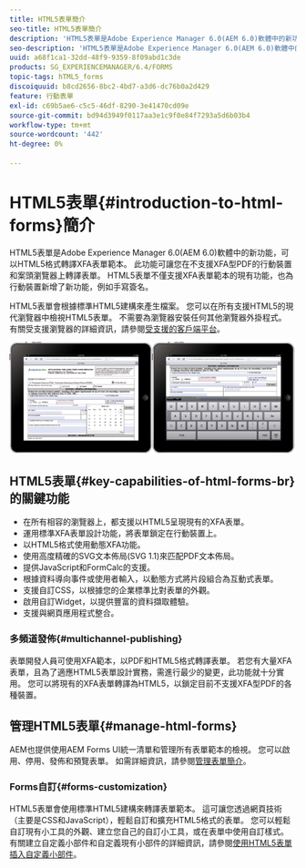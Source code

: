 ```yaml
---
title: HTML5表單簡介
seo-title: HTML5表單簡介
description: 'HTML5表單是Adobe Experience Manager 6.0(AEM 6.0)軟體中的新功能，可以HTML5格式轉譯XFA表單範本。 '
seo-description: 'HTML5表單是Adobe Experience Manager 6.0(AEM 6.0)軟體中的新功能，可以HTML5格式轉譯XFA表單範本。 '
uuid: a68f1ca1-32dd-48f9-9359-8f09abd1c3de
products: SG_EXPERIENCEMANAGER/6.4/FORMS
topic-tags: hTML5_forms
discoiquuid: b8cd2656-8bc2-4bd7-a3d6-dc76b0a2d429
feature: 行動表單
exl-id: c69b5ae6-c5c5-46df-8290-3e41470cd09e
source-git-commit: bd94d3949f0117aa3e1c9f0e84f7293a5d6b03b4
workflow-type: tm+mt
source-wordcount: '442'
ht-degree: 0%

---
```


# HTML5表單{#introduction-to-html-forms}簡介

HTML5表單是Adobe Experience Manager 6.0(AEM 6.0)軟體中的新功能，可以HTML5格式轉譯XFA表單範本。 此功能可讓您在不支援XFA型PDF的行動裝置和案頭瀏覽器上轉譯表單。 HTML5表單不僅支援XFA表單範本的現有功能，也為行動裝置新增了新功能，例如手寫簽名。

HTML5表單會根據標準HTML5建構來產生檔案。 您可以在所有支援HTML5的現代瀏覽器中檢視HTML5表單。 不需要為瀏覽器安裝任何其他瀏覽器外掛程式。 有關受支援瀏覽器的詳細資訊，請參閱[受支援的客戶端平台](https://adobe.com/go/learn_aemforms_supportedplatforms_63)。

![](do-not-localize/mobile_form_on_an_ipad_date_14.png)

## HTML5表單{#key-capabilities-of-html-forms-br}的關鍵功能

* 在所有相容的瀏覽器上，都支援以HTML5呈現現有的XFA表單。
* 運用標準XFA表單設計功能，將表單鎖定在行動裝置上。
* 以HTML5格式使用動態XFA功能。
* 使用高度精確的SVG文本佈局(SVG 1.1)來匹配PDF文本佈局。
* 提供JavaScript和FormCalc的支援。
* 根據資料導向事件或使用者輸入，以動態方式將片段組合為互動式表單。
* 支援自訂CSS，以根據您的企業標準比對表單的外觀。
* 啟用自訂Widget，以提供豐富的資料擷取體驗。
* 支援與網頁應用程式整合。

### 多頻道發佈{#multichannel-publishing}

表單開發人員可使用XFA範本，以PDF和HTML5格式轉譯表單。 若您有大量XFA表單，且為了適應HTML5表單設計實務，需進行最少的變更，此功能就十分實用。 您可以將現有的XFA表單轉譯為HTML5，以鎖定目前不支援XFA型PDF的各種裝置。

## 管理HTML5表單{#manage-html-forms}

AEM也提供使用AEM Forms UI統一清單和管理所有表單範本的檢視。 您可以啟用、停用、發佈和預覽表單。 如需詳細資訊，請參閱[管理表單簡介](/help/forms/using/introduction-managing-forms.md)。

### Forms自訂{#forms-customization}

HTML5表單會使用標準HTML5建構來轉譯表單範本。 這可讓您透過網頁技術（主要是CSS和JavaScript），輕鬆自訂和擴充HTML5格式的表單。 您可以輕鬆自訂現有小工具的外觀、建立您自己的自訂小工具，或在表單中使用自訂樣式。 有關建立自定義小部件和自定義現有小部件的詳細資訊，請參閱[使用HTML5表單插入自定義小部件](/help/forms/using/custom-widgets.md)。
